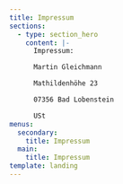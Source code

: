 ```yaml
---
title: Impressum
sections:
  - type: section_hero
    content: |-
      Impressum:

      Martin Gleichmann

      Mathildenhöhe 23

      07356 Bad Lobenstein

      USt
menus:
  secondary:
    title: Impressum
  main:
    title: Impressum
template: landing
---
```

